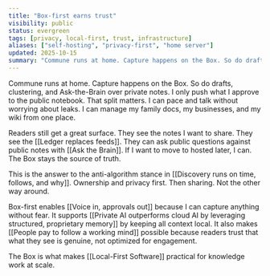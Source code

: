 ```yaml
---
title: "Box-first earns trust"
visibility: public
status: evergreen
tags: [privacy, local-first, trust, infrastructure]
aliases: ["self-hosting", "privacy-first", "home server"]
updated: 2025-10-15
summary: "Commune runs at home. Capture happens on the Box. So do drafts, clustering, and Ask-the-Brain over private notes. I only push what I approve to the public notebook."
---
```


Commune runs at home. Capture happens on the Box. So do drafts, clustering, and Ask-the-Brain over private notes. I only push what I approve to the public notebook. That split matters. I can pace and talk without worrying about leaks. I can manage my family docs, my businesses, and my wiki from one place.

Readers still get a great surface. They see the notes I want to share. They see the [[Ledger replaces feeds]]. They can ask public questions against public notes with [[Ask the Brain]]. If I want to move to hosted later, I can. The Box stays the source of truth.

This is the answer to the anti-algorithm stance in [[Discovery runs on time, follows, and why]]. Ownership and privacy first. Then sharing. Not the other way around.

Box-first enables [[Voice in, approvals out]] because I can capture anything without fear. It supports [[Private AI outperforms cloud AI by leveraging structured, proprietary memory]] by keeping all context local. It also makes [[People pay to follow a working mind]] possible because readers trust that what they see is genuine, not optimized for engagement.

The Box is what makes [[Local-First Software]] practical for knowledge work at scale.
